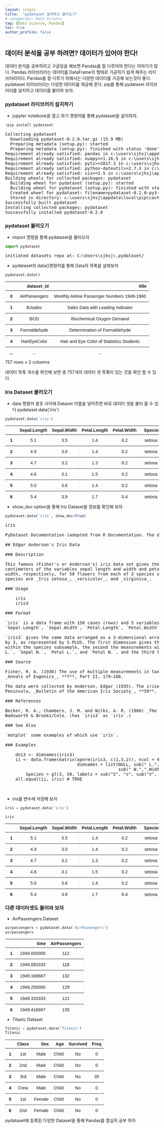 ```yaml
---
layout: single
title:  "pydataset 설치하고 불러오기"
# categories: Data Science
tag: [Data Science, Pandas]
toc: true
author_profile: false
---
```


<head>
  <style>
    table.dataframe {
      white-space: normal;
      width: 100%;
      height: 240px;
      display: block;
      overflow: auto;
      font-family: Arial, sans-serif;
      font-size: 0.9rem;
      line-height: 20px;
      text-align: center;
      border: 0px !important;
    }

    table.dataframe th {
      text-align: center;
      font-weight: bold;
      padding: 8px;
    }

    table.dataframe td {
      text-align: center;
      padding: 8px;
    }

    table.dataframe tr:hover {
      background: #b8d1f3; 
    }

    .output_prompt {
      overflow: auto;
      font-size: 0.9rem;
      line-height: 1.45;
      border-radius: 0.3rem;
      -webkit-overflow-scrolling: touch;
      padding: 0.8rem;
      margin-top: 0;
      margin-bottom: 15px;
      font: 1rem Consolas, "Liberation Mono", Menlo, Courier, monospace;
      color: $code-text-color;
      border: solid 1px $border-color;
      border-radius: 0.3rem;
      word-break: normal;
      white-space: pre;
    }

  .dataframe tbody tr th:only-of-type {
      vertical-align: middle;
  }

  .dataframe tbody tr th {
      vertical-align: top;
  }

  .dataframe thead th {
      text-align: center !important;
      padding: 8px;
  }

  .page__content p {
      margin: 0 0 0px !important;
  }

  .page__content p > strong {
    font-size: 0.8rem !important;
  }

  </style>
</head>


## 데이터 분석을 공부 하려면? 데이터가 있어야 한다!


 데이터 분석을 공부하려고 구글링을 해보면 Pandas를 잘 다루어야 한다는 이야기가 많다. Pandas 라이브러리는 데이터를 DataFrame의 형태로 가공하기 쉽게 해주는 라이브러리이다. Pandas를 잘 다루기 위해서는 다양한 데이터를 가공해 보는것이 좋다. pydataset 라이브러리는 다양한 데이터를 제공해 준다. pip를 통해 pydataset 라이브러리를 설치하고 데이터를 불러와 보자.


### pydataset 라이브러리 설치하기


- jupyter notebook을 열고 하기 명령어를 통해 pydataset을 설치하자.



```python
!pip install pydataset
```

<pre>
Collecting pydataset
  Downloading pydataset-0.2.0.tar.gz (15.9 MB)
  Preparing metadata (setup.py): started
  Preparing metadata (setup.py): finished with status 'done'
Requirement already satisfied: pandas in c:\users\sjhsj\appdata\local\programs\python\python38\lib\site-packages (from pydataset) (1.2.1)
Requirement already satisfied: numpy>=1.16.5 in c:\users\sjhsj\appdata\local\programs\python\python38\lib\site-packages (from pandas->pydataset) (1.19.5)
Requirement already satisfied: pytz>=2017.3 in c:\users\sjhsj\appdata\local\programs\python\python38\lib\site-packages (from pandas->pydataset) (2020.5)
Requirement already satisfied: python-dateutil>=2.7.3 in c:\users\sjhsj\appdata\local\programs\python\python38\lib\site-packages (from pandas->pydataset) (2.8.1)
Requirement already satisfied: six>=1.5 in c:\users\sjhsj\appdata\roaming\python\python38\site-packages (from python-dateutil>=2.7.3->pandas->pydataset) (1.15.0)
Building wheels for collected packages: pydataset
  Building wheel for pydataset (setup.py): started
  Building wheel for pydataset (setup.py): finished with status 'done'
  Created wheel for pydataset: filename=pydataset-0.2.0-py3-none-any.whl size=15939431 sha256=4d0313a83c7772e1ae2e97cbb576bc03e137971b2a78cd873c2464504c2cb668
  Stored in directory: c:\users\sjhsj\appdata\local\pip\cache\wheels\d7\e5\36\85d319586b4a405d001029d489102f526ce5546248c295932a
Successfully built pydataset
Installing collected packages: pydataset
Successfully installed pydataset-0.2.0
</pre>
### pydataset 불러오기


- import 명령을 통해 pydataset을 불러오자



```python
import pydataset
```

<pre>
initiated datasets repo at: C:\Users\sjhsj\.pydataset/
</pre>
- pydataset의 data()명령어를 통해 Data의 목록을 살펴보자



```python
pydataset.data()
```

<div>
<style scoped>
    .dataframe tbody tr th:only-of-type {
        vertical-align: middle;
    }

    .dataframe tbody tr th {
        vertical-align: top;
    }

    .dataframe thead th {
        text-align: right;
    }
</style>
<table border="1" class="dataframe">
  <thead>
    <tr style="text-align: right;">
      <th></th>
      <th>dataset_id</th>
      <th>title</th>
    </tr>
  </thead>
  <tbody>
    <tr>
      <th>0</th>
      <td>AirPassengers</td>
      <td>Monthly Airline Passenger Numbers 1949-1960</td>
    </tr>
    <tr>
      <th>1</th>
      <td>BJsales</td>
      <td>Sales Data with Leading Indicator</td>
    </tr>
    <tr>
      <th>2</th>
      <td>BOD</td>
      <td>Biochemical Oxygen Demand</td>
    </tr>
    <tr>
      <th>3</th>
      <td>Formaldehyde</td>
      <td>Determination of Formaldehyde</td>
    </tr>
    <tr>
      <th>4</th>
      <td>HairEyeColor</td>
      <td>Hair and Eye Color of Statistics Students</td>
    </tr>
    <tr>
      <th>...</th>
      <td>...</td>
      <td>...</td>
    </tr>
    <tr>
      <th>752</th>
      <td>VerbAgg</td>
      <td>Verbal Aggression item responses</td>
    </tr>
    <tr>
      <th>753</th>
      <td>cake</td>
      <td>Breakage Angle of Chocolate Cakes</td>
    </tr>
    <tr>
      <th>754</th>
      <td>cbpp</td>
      <td>Contagious bovine pleuropneumonia</td>
    </tr>
    <tr>
      <th>755</th>
      <td>grouseticks</td>
      <td>Data on red grouse ticks from Elston et al. 2001</td>
    </tr>
    <tr>
      <th>756</th>
      <td>sleepstudy</td>
      <td>Reaction times in a sleep deprivation study</td>
    </tr>
  </tbody>
</table>
<p>757 rows × 2 columns</p>
</div>


데이터 목록 개수를 확인해 보면 총 757개의 데이터 셋 목록이 있는 것을 확인 할 수 있다


### Iris Dataset 불러오기


- data 명령어 괄호 사이에 Dataset 이름을 넣어주면 바로 데이터 셋을 불러 올 수 있다 pydataset.data('iris')



```python
pydataset.data('iris')
```

<div>
<style scoped>
    .dataframe tbody tr th:only-of-type {
        vertical-align: middle;
    }

    .dataframe tbody tr th {
        vertical-align: top;
    }

    .dataframe thead th {
        text-align: right;
    }
</style>
<table border="1" class="dataframe">
  <thead>
    <tr style="text-align: right;">
      <th></th>
      <th>Sepal.Length</th>
      <th>Sepal.Width</th>
      <th>Petal.Length</th>
      <th>Petal.Width</th>
      <th>Species</th>
    </tr>
  </thead>
  <tbody>
    <tr>
      <th>1</th>
      <td>5.1</td>
      <td>3.5</td>
      <td>1.4</td>
      <td>0.2</td>
      <td>setosa</td>
    </tr>
    <tr>
      <th>2</th>
      <td>4.9</td>
      <td>3.0</td>
      <td>1.4</td>
      <td>0.2</td>
      <td>setosa</td>
    </tr>
    <tr>
      <th>3</th>
      <td>4.7</td>
      <td>3.2</td>
      <td>1.3</td>
      <td>0.2</td>
      <td>setosa</td>
    </tr>
    <tr>
      <th>4</th>
      <td>4.6</td>
      <td>3.1</td>
      <td>1.5</td>
      <td>0.2</td>
      <td>setosa</td>
    </tr>
    <tr>
      <th>5</th>
      <td>5.0</td>
      <td>3.6</td>
      <td>1.4</td>
      <td>0.2</td>
      <td>setosa</td>
    </tr>
    <tr>
      <th>6</th>
      <td>5.4</td>
      <td>3.9</td>
      <td>1.7</td>
      <td>0.4</td>
      <td>setosa</td>
    </tr>
    <tr>
      <th>7</th>
      <td>4.6</td>
      <td>3.4</td>
      <td>1.4</td>
      <td>0.3</td>
      <td>setosa</td>
    </tr>
    <tr>
      <th>8</th>
      <td>5.0</td>
      <td>3.4</td>
      <td>1.5</td>
      <td>0.2</td>
      <td>setosa</td>
    </tr>
    <tr>
      <th>9</th>
      <td>4.4</td>
      <td>2.9</td>
      <td>1.4</td>
      <td>0.2</td>
      <td>setosa</td>
    </tr>
    <tr>
      <th>10</th>
      <td>4.9</td>
      <td>3.1</td>
      <td>1.5</td>
      <td>0.1</td>
      <td>setosa</td>
    </tr>
    <tr>
      <th>11</th>
      <td>5.4</td>
      <td>3.7</td>
      <td>1.5</td>
      <td>0.2</td>
      <td>setosa</td>
    </tr>
    <tr>
      <th>12</th>
      <td>4.8</td>
      <td>3.4</td>
      <td>1.6</td>
      <td>0.2</td>
      <td>setosa</td>
    </tr>
    <tr>
      <th>13</th>
      <td>4.8</td>
      <td>3.0</td>
      <td>1.4</td>
      <td>0.1</td>
      <td>setosa</td>
    </tr>
    <tr>
      <th>14</th>
      <td>4.3</td>
      <td>3.0</td>
      <td>1.1</td>
      <td>0.1</td>
      <td>setosa</td>
    </tr>
    <tr>
      <th>15</th>
      <td>5.8</td>
      <td>4.0</td>
      <td>1.2</td>
      <td>0.2</td>
      <td>setosa</td>
    </tr>
    <tr>
      <th>16</th>
      <td>5.7</td>
      <td>4.4</td>
      <td>1.5</td>
      <td>0.4</td>
      <td>setosa</td>
    </tr>
    <tr>
      <th>17</th>
      <td>5.4</td>
      <td>3.9</td>
      <td>1.3</td>
      <td>0.4</td>
      <td>setosa</td>
    </tr>
    <tr>
      <th>18</th>
      <td>5.1</td>
      <td>3.5</td>
      <td>1.4</td>
      <td>0.3</td>
      <td>setosa</td>
    </tr>
    <tr>
      <th>19</th>
      <td>5.7</td>
      <td>3.8</td>
      <td>1.7</td>
      <td>0.3</td>
      <td>setosa</td>
    </tr>
    <tr>
      <th>20</th>
      <td>5.1</td>
      <td>3.8</td>
      <td>1.5</td>
      <td>0.3</td>
      <td>setosa</td>
    </tr>
    <tr>
      <th>21</th>
      <td>5.4</td>
      <td>3.4</td>
      <td>1.7</td>
      <td>0.2</td>
      <td>setosa</td>
    </tr>
    <tr>
      <th>22</th>
      <td>5.1</td>
      <td>3.7</td>
      <td>1.5</td>
      <td>0.4</td>
      <td>setosa</td>
    </tr>
    <tr>
      <th>23</th>
      <td>4.6</td>
      <td>3.6</td>
      <td>1.0</td>
      <td>0.2</td>
      <td>setosa</td>
    </tr>
    <tr>
      <th>24</th>
      <td>5.1</td>
      <td>3.3</td>
      <td>1.7</td>
      <td>0.5</td>
      <td>setosa</td>
    </tr>
    <tr>
      <th>25</th>
      <td>4.8</td>
      <td>3.4</td>
      <td>1.9</td>
      <td>0.2</td>
      <td>setosa</td>
    </tr>
    <tr>
      <th>26</th>
      <td>5.0</td>
      <td>3.0</td>
      <td>1.6</td>
      <td>0.2</td>
      <td>setosa</td>
    </tr>
    <tr>
      <th>27</th>
      <td>5.0</td>
      <td>3.4</td>
      <td>1.6</td>
      <td>0.4</td>
      <td>setosa</td>
    </tr>
    <tr>
      <th>28</th>
      <td>5.2</td>
      <td>3.5</td>
      <td>1.5</td>
      <td>0.2</td>
      <td>setosa</td>
    </tr>
    <tr>
      <th>29</th>
      <td>5.2</td>
      <td>3.4</td>
      <td>1.4</td>
      <td>0.2</td>
      <td>setosa</td>
    </tr>
    <tr>
      <th>30</th>
      <td>4.7</td>
      <td>3.2</td>
      <td>1.6</td>
      <td>0.2</td>
      <td>setosa</td>
    </tr>
    <tr>
      <th>31</th>
      <td>4.8</td>
      <td>3.1</td>
      <td>1.6</td>
      <td>0.2</td>
      <td>setosa</td>
    </tr>
    <tr>
      <th>32</th>
      <td>5.4</td>
      <td>3.4</td>
      <td>1.5</td>
      <td>0.4</td>
      <td>setosa</td>
    </tr>
    <tr>
      <th>33</th>
      <td>5.2</td>
      <td>4.1</td>
      <td>1.5</td>
      <td>0.1</td>
      <td>setosa</td>
    </tr>
    <tr>
      <th>34</th>
      <td>5.5</td>
      <td>4.2</td>
      <td>1.4</td>
      <td>0.2</td>
      <td>setosa</td>
    </tr>
    <tr>
      <th>35</th>
      <td>4.9</td>
      <td>3.1</td>
      <td>1.5</td>
      <td>0.2</td>
      <td>setosa</td>
    </tr>
    <tr>
      <th>36</th>
      <td>5.0</td>
      <td>3.2</td>
      <td>1.2</td>
      <td>0.2</td>
      <td>setosa</td>
    </tr>
    <tr>
      <th>37</th>
      <td>5.5</td>
      <td>3.5</td>
      <td>1.3</td>
      <td>0.2</td>
      <td>setosa</td>
    </tr>
    <tr>
      <th>38</th>
      <td>4.9</td>
      <td>3.6</td>
      <td>1.4</td>
      <td>0.1</td>
      <td>setosa</td>
    </tr>
    <tr>
      <th>39</th>
      <td>4.4</td>
      <td>3.0</td>
      <td>1.3</td>
      <td>0.2</td>
      <td>setosa</td>
    </tr>
    <tr>
      <th>40</th>
      <td>5.1</td>
      <td>3.4</td>
      <td>1.5</td>
      <td>0.2</td>
      <td>setosa</td>
    </tr>
    <tr>
      <th>41</th>
      <td>5.0</td>
      <td>3.5</td>
      <td>1.3</td>
      <td>0.3</td>
      <td>setosa</td>
    </tr>
    <tr>
      <th>42</th>
      <td>4.5</td>
      <td>2.3</td>
      <td>1.3</td>
      <td>0.3</td>
      <td>setosa</td>
    </tr>
    <tr>
      <th>43</th>
      <td>4.4</td>
      <td>3.2</td>
      <td>1.3</td>
      <td>0.2</td>
      <td>setosa</td>
    </tr>
    <tr>
      <th>44</th>
      <td>5.0</td>
      <td>3.5</td>
      <td>1.6</td>
      <td>0.6</td>
      <td>setosa</td>
    </tr>
    <tr>
      <th>45</th>
      <td>5.1</td>
      <td>3.8</td>
      <td>1.9</td>
      <td>0.4</td>
      <td>setosa</td>
    </tr>
    <tr>
      <th>46</th>
      <td>4.8</td>
      <td>3.0</td>
      <td>1.4</td>
      <td>0.3</td>
      <td>setosa</td>
    </tr>
    <tr>
      <th>47</th>
      <td>5.1</td>
      <td>3.8</td>
      <td>1.6</td>
      <td>0.2</td>
      <td>setosa</td>
    </tr>
    <tr>
      <th>48</th>
      <td>4.6</td>
      <td>3.2</td>
      <td>1.4</td>
      <td>0.2</td>
      <td>setosa</td>
    </tr>
    <tr>
      <th>49</th>
      <td>5.3</td>
      <td>3.7</td>
      <td>1.5</td>
      <td>0.2</td>
      <td>setosa</td>
    </tr>
    <tr>
      <th>50</th>
      <td>5.0</td>
      <td>3.3</td>
      <td>1.4</td>
      <td>0.2</td>
      <td>setosa</td>
    </tr>
    <tr>
      <th>51</th>
      <td>7.0</td>
      <td>3.2</td>
      <td>4.7</td>
      <td>1.4</td>
      <td>versicolor</td>
    </tr>
    <tr>
      <th>52</th>
      <td>6.4</td>
      <td>3.2</td>
      <td>4.5</td>
      <td>1.5</td>
      <td>versicolor</td>
    </tr>
    <tr>
      <th>53</th>
      <td>6.9</td>
      <td>3.1</td>
      <td>4.9</td>
      <td>1.5</td>
      <td>versicolor</td>
    </tr>
    <tr>
      <th>54</th>
      <td>5.5</td>
      <td>2.3</td>
      <td>4.0</td>
      <td>1.3</td>
      <td>versicolor</td>
    </tr>
    <tr>
      <th>55</th>
      <td>6.5</td>
      <td>2.8</td>
      <td>4.6</td>
      <td>1.5</td>
      <td>versicolor</td>
    </tr>
    <tr>
      <th>56</th>
      <td>5.7</td>
      <td>2.8</td>
      <td>4.5</td>
      <td>1.3</td>
      <td>versicolor</td>
    </tr>
    <tr>
      <th>57</th>
      <td>6.3</td>
      <td>3.3</td>
      <td>4.7</td>
      <td>1.6</td>
      <td>versicolor</td>
    </tr>
    <tr>
      <th>58</th>
      <td>4.9</td>
      <td>2.4</td>
      <td>3.3</td>
      <td>1.0</td>
      <td>versicolor</td>
    </tr>
    <tr>
      <th>59</th>
      <td>6.6</td>
      <td>2.9</td>
      <td>4.6</td>
      <td>1.3</td>
      <td>versicolor</td>
    </tr>
    <tr>
      <th>60</th>
      <td>5.2</td>
      <td>2.7</td>
      <td>3.9</td>
      <td>1.4</td>
      <td>versicolor</td>
    </tr>
    <tr>
      <th>61</th>
      <td>5.0</td>
      <td>2.0</td>
      <td>3.5</td>
      <td>1.0</td>
      <td>versicolor</td>
    </tr>
    <tr>
      <th>62</th>
      <td>5.9</td>
      <td>3.0</td>
      <td>4.2</td>
      <td>1.5</td>
      <td>versicolor</td>
    </tr>
    <tr>
      <th>63</th>
      <td>6.0</td>
      <td>2.2</td>
      <td>4.0</td>
      <td>1.0</td>
      <td>versicolor</td>
    </tr>
    <tr>
      <th>64</th>
      <td>6.1</td>
      <td>2.9</td>
      <td>4.7</td>
      <td>1.4</td>
      <td>versicolor</td>
    </tr>
    <tr>
      <th>65</th>
      <td>5.6</td>
      <td>2.9</td>
      <td>3.6</td>
      <td>1.3</td>
      <td>versicolor</td>
    </tr>
    <tr>
      <th>66</th>
      <td>6.7</td>
      <td>3.1</td>
      <td>4.4</td>
      <td>1.4</td>
      <td>versicolor</td>
    </tr>
    <tr>
      <th>67</th>
      <td>5.6</td>
      <td>3.0</td>
      <td>4.5</td>
      <td>1.5</td>
      <td>versicolor</td>
    </tr>
    <tr>
      <th>68</th>
      <td>5.8</td>
      <td>2.7</td>
      <td>4.1</td>
      <td>1.0</td>
      <td>versicolor</td>
    </tr>
    <tr>
      <th>69</th>
      <td>6.2</td>
      <td>2.2</td>
      <td>4.5</td>
      <td>1.5</td>
      <td>versicolor</td>
    </tr>
    <tr>
      <th>70</th>
      <td>5.6</td>
      <td>2.5</td>
      <td>3.9</td>
      <td>1.1</td>
      <td>versicolor</td>
    </tr>
    <tr>
      <th>71</th>
      <td>5.9</td>
      <td>3.2</td>
      <td>4.8</td>
      <td>1.8</td>
      <td>versicolor</td>
    </tr>
    <tr>
      <th>72</th>
      <td>6.1</td>
      <td>2.8</td>
      <td>4.0</td>
      <td>1.3</td>
      <td>versicolor</td>
    </tr>
    <tr>
      <th>73</th>
      <td>6.3</td>
      <td>2.5</td>
      <td>4.9</td>
      <td>1.5</td>
      <td>versicolor</td>
    </tr>
    <tr>
      <th>74</th>
      <td>6.1</td>
      <td>2.8</td>
      <td>4.7</td>
      <td>1.2</td>
      <td>versicolor</td>
    </tr>
    <tr>
      <th>75</th>
      <td>6.4</td>
      <td>2.9</td>
      <td>4.3</td>
      <td>1.3</td>
      <td>versicolor</td>
    </tr>
    <tr>
      <th>76</th>
      <td>6.6</td>
      <td>3.0</td>
      <td>4.4</td>
      <td>1.4</td>
      <td>versicolor</td>
    </tr>
    <tr>
      <th>77</th>
      <td>6.8</td>
      <td>2.8</td>
      <td>4.8</td>
      <td>1.4</td>
      <td>versicolor</td>
    </tr>
    <tr>
      <th>78</th>
      <td>6.7</td>
      <td>3.0</td>
      <td>5.0</td>
      <td>1.7</td>
      <td>versicolor</td>
    </tr>
    <tr>
      <th>79</th>
      <td>6.0</td>
      <td>2.9</td>
      <td>4.5</td>
      <td>1.5</td>
      <td>versicolor</td>
    </tr>
    <tr>
      <th>80</th>
      <td>5.7</td>
      <td>2.6</td>
      <td>3.5</td>
      <td>1.0</td>
      <td>versicolor</td>
    </tr>
    <tr>
      <th>81</th>
      <td>5.5</td>
      <td>2.4</td>
      <td>3.8</td>
      <td>1.1</td>
      <td>versicolor</td>
    </tr>
    <tr>
      <th>82</th>
      <td>5.5</td>
      <td>2.4</td>
      <td>3.7</td>
      <td>1.0</td>
      <td>versicolor</td>
    </tr>
    <tr>
      <th>83</th>
      <td>5.8</td>
      <td>2.7</td>
      <td>3.9</td>
      <td>1.2</td>
      <td>versicolor</td>
    </tr>
    <tr>
      <th>84</th>
      <td>6.0</td>
      <td>2.7</td>
      <td>5.1</td>
      <td>1.6</td>
      <td>versicolor</td>
    </tr>
    <tr>
      <th>85</th>
      <td>5.4</td>
      <td>3.0</td>
      <td>4.5</td>
      <td>1.5</td>
      <td>versicolor</td>
    </tr>
    <tr>
      <th>86</th>
      <td>6.0</td>
      <td>3.4</td>
      <td>4.5</td>
      <td>1.6</td>
      <td>versicolor</td>
    </tr>
    <tr>
      <th>87</th>
      <td>6.7</td>
      <td>3.1</td>
      <td>4.7</td>
      <td>1.5</td>
      <td>versicolor</td>
    </tr>
    <tr>
      <th>88</th>
      <td>6.3</td>
      <td>2.3</td>
      <td>4.4</td>
      <td>1.3</td>
      <td>versicolor</td>
    </tr>
    <tr>
      <th>89</th>
      <td>5.6</td>
      <td>3.0</td>
      <td>4.1</td>
      <td>1.3</td>
      <td>versicolor</td>
    </tr>
    <tr>
      <th>90</th>
      <td>5.5</td>
      <td>2.5</td>
      <td>4.0</td>
      <td>1.3</td>
      <td>versicolor</td>
    </tr>
    <tr>
      <th>91</th>
      <td>5.5</td>
      <td>2.6</td>
      <td>4.4</td>
      <td>1.2</td>
      <td>versicolor</td>
    </tr>
    <tr>
      <th>92</th>
      <td>6.1</td>
      <td>3.0</td>
      <td>4.6</td>
      <td>1.4</td>
      <td>versicolor</td>
    </tr>
    <tr>
      <th>93</th>
      <td>5.8</td>
      <td>2.6</td>
      <td>4.0</td>
      <td>1.2</td>
      <td>versicolor</td>
    </tr>
    <tr>
      <th>94</th>
      <td>5.0</td>
      <td>2.3</td>
      <td>3.3</td>
      <td>1.0</td>
      <td>versicolor</td>
    </tr>
    <tr>
      <th>95</th>
      <td>5.6</td>
      <td>2.7</td>
      <td>4.2</td>
      <td>1.3</td>
      <td>versicolor</td>
    </tr>
    <tr>
      <th>96</th>
      <td>5.7</td>
      <td>3.0</td>
      <td>4.2</td>
      <td>1.2</td>
      <td>versicolor</td>
    </tr>
    <tr>
      <th>97</th>
      <td>5.7</td>
      <td>2.9</td>
      <td>4.2</td>
      <td>1.3</td>
      <td>versicolor</td>
    </tr>
    <tr>
      <th>98</th>
      <td>6.2</td>
      <td>2.9</td>
      <td>4.3</td>
      <td>1.3</td>
      <td>versicolor</td>
    </tr>
    <tr>
      <th>99</th>
      <td>5.1</td>
      <td>2.5</td>
      <td>3.0</td>
      <td>1.1</td>
      <td>versicolor</td>
    </tr>
    <tr>
      <th>100</th>
      <td>5.7</td>
      <td>2.8</td>
      <td>4.1</td>
      <td>1.3</td>
      <td>versicolor</td>
    </tr>
    <tr>
      <th>101</th>
      <td>6.3</td>
      <td>3.3</td>
      <td>6.0</td>
      <td>2.5</td>
      <td>virginica</td>
    </tr>
    <tr>
      <th>102</th>
      <td>5.8</td>
      <td>2.7</td>
      <td>5.1</td>
      <td>1.9</td>
      <td>virginica</td>
    </tr>
    <tr>
      <th>103</th>
      <td>7.1</td>
      <td>3.0</td>
      <td>5.9</td>
      <td>2.1</td>
      <td>virginica</td>
    </tr>
    <tr>
      <th>104</th>
      <td>6.3</td>
      <td>2.9</td>
      <td>5.6</td>
      <td>1.8</td>
      <td>virginica</td>
    </tr>
    <tr>
      <th>105</th>
      <td>6.5</td>
      <td>3.0</td>
      <td>5.8</td>
      <td>2.2</td>
      <td>virginica</td>
    </tr>
    <tr>
      <th>106</th>
      <td>7.6</td>
      <td>3.0</td>
      <td>6.6</td>
      <td>2.1</td>
      <td>virginica</td>
    </tr>
    <tr>
      <th>107</th>
      <td>4.9</td>
      <td>2.5</td>
      <td>4.5</td>
      <td>1.7</td>
      <td>virginica</td>
    </tr>
    <tr>
      <th>108</th>
      <td>7.3</td>
      <td>2.9</td>
      <td>6.3</td>
      <td>1.8</td>
      <td>virginica</td>
    </tr>
    <tr>
      <th>109</th>
      <td>6.7</td>
      <td>2.5</td>
      <td>5.8</td>
      <td>1.8</td>
      <td>virginica</td>
    </tr>
    <tr>
      <th>110</th>
      <td>7.2</td>
      <td>3.6</td>
      <td>6.1</td>
      <td>2.5</td>
      <td>virginica</td>
    </tr>
    <tr>
      <th>111</th>
      <td>6.5</td>
      <td>3.2</td>
      <td>5.1</td>
      <td>2.0</td>
      <td>virginica</td>
    </tr>
    <tr>
      <th>112</th>
      <td>6.4</td>
      <td>2.7</td>
      <td>5.3</td>
      <td>1.9</td>
      <td>virginica</td>
    </tr>
    <tr>
      <th>113</th>
      <td>6.8</td>
      <td>3.0</td>
      <td>5.5</td>
      <td>2.1</td>
      <td>virginica</td>
    </tr>
    <tr>
      <th>114</th>
      <td>5.7</td>
      <td>2.5</td>
      <td>5.0</td>
      <td>2.0</td>
      <td>virginica</td>
    </tr>
    <tr>
      <th>115</th>
      <td>5.8</td>
      <td>2.8</td>
      <td>5.1</td>
      <td>2.4</td>
      <td>virginica</td>
    </tr>
    <tr>
      <th>116</th>
      <td>6.4</td>
      <td>3.2</td>
      <td>5.3</td>
      <td>2.3</td>
      <td>virginica</td>
    </tr>
    <tr>
      <th>117</th>
      <td>6.5</td>
      <td>3.0</td>
      <td>5.5</td>
      <td>1.8</td>
      <td>virginica</td>
    </tr>
    <tr>
      <th>118</th>
      <td>7.7</td>
      <td>3.8</td>
      <td>6.7</td>
      <td>2.2</td>
      <td>virginica</td>
    </tr>
    <tr>
      <th>119</th>
      <td>7.7</td>
      <td>2.6</td>
      <td>6.9</td>
      <td>2.3</td>
      <td>virginica</td>
    </tr>
    <tr>
      <th>120</th>
      <td>6.0</td>
      <td>2.2</td>
      <td>5.0</td>
      <td>1.5</td>
      <td>virginica</td>
    </tr>
    <tr>
      <th>121</th>
      <td>6.9</td>
      <td>3.2</td>
      <td>5.7</td>
      <td>2.3</td>
      <td>virginica</td>
    </tr>
    <tr>
      <th>122</th>
      <td>5.6</td>
      <td>2.8</td>
      <td>4.9</td>
      <td>2.0</td>
      <td>virginica</td>
    </tr>
    <tr>
      <th>123</th>
      <td>7.7</td>
      <td>2.8</td>
      <td>6.7</td>
      <td>2.0</td>
      <td>virginica</td>
    </tr>
    <tr>
      <th>124</th>
      <td>6.3</td>
      <td>2.7</td>
      <td>4.9</td>
      <td>1.8</td>
      <td>virginica</td>
    </tr>
    <tr>
      <th>125</th>
      <td>6.7</td>
      <td>3.3</td>
      <td>5.7</td>
      <td>2.1</td>
      <td>virginica</td>
    </tr>
    <tr>
      <th>126</th>
      <td>7.2</td>
      <td>3.2</td>
      <td>6.0</td>
      <td>1.8</td>
      <td>virginica</td>
    </tr>
    <tr>
      <th>127</th>
      <td>6.2</td>
      <td>2.8</td>
      <td>4.8</td>
      <td>1.8</td>
      <td>virginica</td>
    </tr>
    <tr>
      <th>128</th>
      <td>6.1</td>
      <td>3.0</td>
      <td>4.9</td>
      <td>1.8</td>
      <td>virginica</td>
    </tr>
    <tr>
      <th>129</th>
      <td>6.4</td>
      <td>2.8</td>
      <td>5.6</td>
      <td>2.1</td>
      <td>virginica</td>
    </tr>
    <tr>
      <th>130</th>
      <td>7.2</td>
      <td>3.0</td>
      <td>5.8</td>
      <td>1.6</td>
      <td>virginica</td>
    </tr>
    <tr>
      <th>131</th>
      <td>7.4</td>
      <td>2.8</td>
      <td>6.1</td>
      <td>1.9</td>
      <td>virginica</td>
    </tr>
    <tr>
      <th>132</th>
      <td>7.9</td>
      <td>3.8</td>
      <td>6.4</td>
      <td>2.0</td>
      <td>virginica</td>
    </tr>
    <tr>
      <th>133</th>
      <td>6.4</td>
      <td>2.8</td>
      <td>5.6</td>
      <td>2.2</td>
      <td>virginica</td>
    </tr>
    <tr>
      <th>134</th>
      <td>6.3</td>
      <td>2.8</td>
      <td>5.1</td>
      <td>1.5</td>
      <td>virginica</td>
    </tr>
    <tr>
      <th>135</th>
      <td>6.1</td>
      <td>2.6</td>
      <td>5.6</td>
      <td>1.4</td>
      <td>virginica</td>
    </tr>
    <tr>
      <th>136</th>
      <td>7.7</td>
      <td>3.0</td>
      <td>6.1</td>
      <td>2.3</td>
      <td>virginica</td>
    </tr>
    <tr>
      <th>137</th>
      <td>6.3</td>
      <td>3.4</td>
      <td>5.6</td>
      <td>2.4</td>
      <td>virginica</td>
    </tr>
    <tr>
      <th>138</th>
      <td>6.4</td>
      <td>3.1</td>
      <td>5.5</td>
      <td>1.8</td>
      <td>virginica</td>
    </tr>
    <tr>
      <th>139</th>
      <td>6.0</td>
      <td>3.0</td>
      <td>4.8</td>
      <td>1.8</td>
      <td>virginica</td>
    </tr>
    <tr>
      <th>140</th>
      <td>6.9</td>
      <td>3.1</td>
      <td>5.4</td>
      <td>2.1</td>
      <td>virginica</td>
    </tr>
    <tr>
      <th>141</th>
      <td>6.7</td>
      <td>3.1</td>
      <td>5.6</td>
      <td>2.4</td>
      <td>virginica</td>
    </tr>
    <tr>
      <th>142</th>
      <td>6.9</td>
      <td>3.1</td>
      <td>5.1</td>
      <td>2.3</td>
      <td>virginica</td>
    </tr>
    <tr>
      <th>143</th>
      <td>5.8</td>
      <td>2.7</td>
      <td>5.1</td>
      <td>1.9</td>
      <td>virginica</td>
    </tr>
    <tr>
      <th>144</th>
      <td>6.8</td>
      <td>3.2</td>
      <td>5.9</td>
      <td>2.3</td>
      <td>virginica</td>
    </tr>
    <tr>
      <th>145</th>
      <td>6.7</td>
      <td>3.3</td>
      <td>5.7</td>
      <td>2.5</td>
      <td>virginica</td>
    </tr>
    <tr>
      <th>146</th>
      <td>6.7</td>
      <td>3.0</td>
      <td>5.2</td>
      <td>2.3</td>
      <td>virginica</td>
    </tr>
    <tr>
      <th>147</th>
      <td>6.3</td>
      <td>2.5</td>
      <td>5.0</td>
      <td>1.9</td>
      <td>virginica</td>
    </tr>
    <tr>
      <th>148</th>
      <td>6.5</td>
      <td>3.0</td>
      <td>5.2</td>
      <td>2.0</td>
      <td>virginica</td>
    </tr>
    <tr>
      <th>149</th>
      <td>6.2</td>
      <td>3.4</td>
      <td>5.4</td>
      <td>2.3</td>
      <td>virginica</td>
    </tr>
    <tr>
      <th>150</th>
      <td>5.9</td>
      <td>3.0</td>
      <td>5.1</td>
      <td>1.8</td>
      <td>virginica</td>
    </tr>
  </tbody>
</table>
</div>


- show_doc option을 통해 Iris Dataset을 정보를 확인해 보자



```python
pydataset.data('iris', show_doc=True)
```

<pre>
iris

PyDataset Documentation (adopted from R Documentation. The displayed examples are in R)

## Edgar Anderson's Iris Data

### Description

This famous (Fisher's or Anderson's) iris data set gives the measurements in
centimeters of the variables sepal length and width and petal length and
width, respectively, for 50 flowers from each of 3 species of iris. The
species are _Iris setosa_, _versicolor_, and _virginica_.

### Usage

    iris
    iris3

### Format

`iris` is a data frame with 150 cases (rows) and 5 variables (columns) named
`Sepal.Length`, `Sepal.Width`, `Petal.Length`, `Petal.Width`, and `Species`.

`iris3` gives the same data arranged as a 3-dimensional array of size 50 by 4
by 3, as represented by S-PLUS. The first dimension gives the case number
within the species subsample, the second the measurements with names `Sepal
L.`, `Sepal W.`, `Petal L.`, and `Petal W.`, and the third the species.

### Source

Fisher, R. A. (1936) The use of multiple measurements in taxonomic problems.
_Annals of Eugenics_, **7**, Part II, 179–188.

The data were collected by Anderson, Edgar (1935). The irises of the Gaspe
Peninsula, _Bulletin of the American Iris Society_, **59**, 2–5.

### References

Becker, R. A., Chambers, J. M. and Wilks, A. R. (1988) _The New S Language_.
Wadsworth & Brooks/Cole. (has `iris3` as `iris`.)

### See Also

`matplot` some examples of which use `iris`.

### Examples

    dni3 <- dimnames(iris3)
    ii <- data.frame(matrix(aperm(iris3, c(1,3,2)), ncol = 4,
                            dimnames = list(NULL, sub(" L.",".Length",
                                            sub(" W.",".Width", dni3[[2]])))),
        Species = gl(3, 50, labels = sub("S", "s", sub("V", "v", dni3[[3]]))))
    all.equal(ii, iris) # TRUE


</pre>
- iris를 변수에 저장해 보자



```python
iris = pydataset.data('iris')
```


```python
iris
```

<div>
<style scoped>
    .dataframe tbody tr th:only-of-type {
        vertical-align: middle;
    }

    .dataframe tbody tr th {
        vertical-align: top;
    }

    .dataframe thead th {
        text-align: right;
    }
</style>
<table border="1" class="dataframe">
  <thead>
    <tr style="text-align: right;">
      <th></th>
      <th>Sepal.Length</th>
      <th>Sepal.Width</th>
      <th>Petal.Length</th>
      <th>Petal.Width</th>
      <th>Species</th>
    </tr>
  </thead>
  <tbody>
    <tr>
      <th>1</th>
      <td>5.1</td>
      <td>3.5</td>
      <td>1.4</td>
      <td>0.2</td>
      <td>setosa</td>
    </tr>
    <tr>
      <th>2</th>
      <td>4.9</td>
      <td>3.0</td>
      <td>1.4</td>
      <td>0.2</td>
      <td>setosa</td>
    </tr>
    <tr>
      <th>3</th>
      <td>4.7</td>
      <td>3.2</td>
      <td>1.3</td>
      <td>0.2</td>
      <td>setosa</td>
    </tr>
    <tr>
      <th>4</th>
      <td>4.6</td>
      <td>3.1</td>
      <td>1.5</td>
      <td>0.2</td>
      <td>setosa</td>
    </tr>
    <tr>
      <th>5</th>
      <td>5.0</td>
      <td>3.6</td>
      <td>1.4</td>
      <td>0.2</td>
      <td>setosa</td>
    </tr>
    <tr>
      <th>6</th>
      <td>5.4</td>
      <td>3.9</td>
      <td>1.7</td>
      <td>0.4</td>
      <td>setosa</td>
    </tr>
    <tr>
      <th>7</th>
      <td>4.6</td>
      <td>3.4</td>
      <td>1.4</td>
      <td>0.3</td>
      <td>setosa</td>
    </tr>
    <tr>
      <th>8</th>
      <td>5.0</td>
      <td>3.4</td>
      <td>1.5</td>
      <td>0.2</td>
      <td>setosa</td>
    </tr>
    <tr>
      <th>9</th>
      <td>4.4</td>
      <td>2.9</td>
      <td>1.4</td>
      <td>0.2</td>
      <td>setosa</td>
    </tr>
    <tr>
      <th>10</th>
      <td>4.9</td>
      <td>3.1</td>
      <td>1.5</td>
      <td>0.1</td>
      <td>setosa</td>
    </tr>
    <tr>
      <th>11</th>
      <td>5.4</td>
      <td>3.7</td>
      <td>1.5</td>
      <td>0.2</td>
      <td>setosa</td>
    </tr>
    <tr>
      <th>12</th>
      <td>4.8</td>
      <td>3.4</td>
      <td>1.6</td>
      <td>0.2</td>
      <td>setosa</td>
    </tr>
    <tr>
      <th>13</th>
      <td>4.8</td>
      <td>3.0</td>
      <td>1.4</td>
      <td>0.1</td>
      <td>setosa</td>
    </tr>
    <tr>
      <th>14</th>
      <td>4.3</td>
      <td>3.0</td>
      <td>1.1</td>
      <td>0.1</td>
      <td>setosa</td>
    </tr>
    <tr>
      <th>15</th>
      <td>5.8</td>
      <td>4.0</td>
      <td>1.2</td>
      <td>0.2</td>
      <td>setosa</td>
    </tr>
    <tr>
      <th>16</th>
      <td>5.7</td>
      <td>4.4</td>
      <td>1.5</td>
      <td>0.4</td>
      <td>setosa</td>
    </tr>
    <tr>
      <th>17</th>
      <td>5.4</td>
      <td>3.9</td>
      <td>1.3</td>
      <td>0.4</td>
      <td>setosa</td>
    </tr>
    <tr>
      <th>18</th>
      <td>5.1</td>
      <td>3.5</td>
      <td>1.4</td>
      <td>0.3</td>
      <td>setosa</td>
    </tr>
    <tr>
      <th>19</th>
      <td>5.7</td>
      <td>3.8</td>
      <td>1.7</td>
      <td>0.3</td>
      <td>setosa</td>
    </tr>
    <tr>
      <th>20</th>
      <td>5.1</td>
      <td>3.8</td>
      <td>1.5</td>
      <td>0.3</td>
      <td>setosa</td>
    </tr>
    <tr>
      <th>21</th>
      <td>5.4</td>
      <td>3.4</td>
      <td>1.7</td>
      <td>0.2</td>
      <td>setosa</td>
    </tr>
    <tr>
      <th>22</th>
      <td>5.1</td>
      <td>3.7</td>
      <td>1.5</td>
      <td>0.4</td>
      <td>setosa</td>
    </tr>
    <tr>
      <th>23</th>
      <td>4.6</td>
      <td>3.6</td>
      <td>1.0</td>
      <td>0.2</td>
      <td>setosa</td>
    </tr>
    <tr>
      <th>24</th>
      <td>5.1</td>
      <td>3.3</td>
      <td>1.7</td>
      <td>0.5</td>
      <td>setosa</td>
    </tr>
    <tr>
      <th>25</th>
      <td>4.8</td>
      <td>3.4</td>
      <td>1.9</td>
      <td>0.2</td>
      <td>setosa</td>
    </tr>
    <tr>
      <th>26</th>
      <td>5.0</td>
      <td>3.0</td>
      <td>1.6</td>
      <td>0.2</td>
      <td>setosa</td>
    </tr>
    <tr>
      <th>27</th>
      <td>5.0</td>
      <td>3.4</td>
      <td>1.6</td>
      <td>0.4</td>
      <td>setosa</td>
    </tr>
    <tr>
      <th>28</th>
      <td>5.2</td>
      <td>3.5</td>
      <td>1.5</td>
      <td>0.2</td>
      <td>setosa</td>
    </tr>
    <tr>
      <th>29</th>
      <td>5.2</td>
      <td>3.4</td>
      <td>1.4</td>
      <td>0.2</td>
      <td>setosa</td>
    </tr>
    <tr>
      <th>30</th>
      <td>4.7</td>
      <td>3.2</td>
      <td>1.6</td>
      <td>0.2</td>
      <td>setosa</td>
    </tr>
    <tr>
      <th>31</th>
      <td>4.8</td>
      <td>3.1</td>
      <td>1.6</td>
      <td>0.2</td>
      <td>setosa</td>
    </tr>
    <tr>
      <th>32</th>
      <td>5.4</td>
      <td>3.4</td>
      <td>1.5</td>
      <td>0.4</td>
      <td>setosa</td>
    </tr>
    <tr>
      <th>33</th>
      <td>5.2</td>
      <td>4.1</td>
      <td>1.5</td>
      <td>0.1</td>
      <td>setosa</td>
    </tr>
    <tr>
      <th>34</th>
      <td>5.5</td>
      <td>4.2</td>
      <td>1.4</td>
      <td>0.2</td>
      <td>setosa</td>
    </tr>
    <tr>
      <th>35</th>
      <td>4.9</td>
      <td>3.1</td>
      <td>1.5</td>
      <td>0.2</td>
      <td>setosa</td>
    </tr>
    <tr>
      <th>36</th>
      <td>5.0</td>
      <td>3.2</td>
      <td>1.2</td>
      <td>0.2</td>
      <td>setosa</td>
    </tr>
    <tr>
      <th>37</th>
      <td>5.5</td>
      <td>3.5</td>
      <td>1.3</td>
      <td>0.2</td>
      <td>setosa</td>
    </tr>
    <tr>
      <th>38</th>
      <td>4.9</td>
      <td>3.6</td>
      <td>1.4</td>
      <td>0.1</td>
      <td>setosa</td>
    </tr>
    <tr>
      <th>39</th>
      <td>4.4</td>
      <td>3.0</td>
      <td>1.3</td>
      <td>0.2</td>
      <td>setosa</td>
    </tr>
    <tr>
      <th>40</th>
      <td>5.1</td>
      <td>3.4</td>
      <td>1.5</td>
      <td>0.2</td>
      <td>setosa</td>
    </tr>
    <tr>
      <th>41</th>
      <td>5.0</td>
      <td>3.5</td>
      <td>1.3</td>
      <td>0.3</td>
      <td>setosa</td>
    </tr>
    <tr>
      <th>42</th>
      <td>4.5</td>
      <td>2.3</td>
      <td>1.3</td>
      <td>0.3</td>
      <td>setosa</td>
    </tr>
    <tr>
      <th>43</th>
      <td>4.4</td>
      <td>3.2</td>
      <td>1.3</td>
      <td>0.2</td>
      <td>setosa</td>
    </tr>
    <tr>
      <th>44</th>
      <td>5.0</td>
      <td>3.5</td>
      <td>1.6</td>
      <td>0.6</td>
      <td>setosa</td>
    </tr>
    <tr>
      <th>45</th>
      <td>5.1</td>
      <td>3.8</td>
      <td>1.9</td>
      <td>0.4</td>
      <td>setosa</td>
    </tr>
    <tr>
      <th>46</th>
      <td>4.8</td>
      <td>3.0</td>
      <td>1.4</td>
      <td>0.3</td>
      <td>setosa</td>
    </tr>
    <tr>
      <th>47</th>
      <td>5.1</td>
      <td>3.8</td>
      <td>1.6</td>
      <td>0.2</td>
      <td>setosa</td>
    </tr>
    <tr>
      <th>48</th>
      <td>4.6</td>
      <td>3.2</td>
      <td>1.4</td>
      <td>0.2</td>
      <td>setosa</td>
    </tr>
    <tr>
      <th>49</th>
      <td>5.3</td>
      <td>3.7</td>
      <td>1.5</td>
      <td>0.2</td>
      <td>setosa</td>
    </tr>
    <tr>
      <th>50</th>
      <td>5.0</td>
      <td>3.3</td>
      <td>1.4</td>
      <td>0.2</td>
      <td>setosa</td>
    </tr>
    <tr>
      <th>51</th>
      <td>7.0</td>
      <td>3.2</td>
      <td>4.7</td>
      <td>1.4</td>
      <td>versicolor</td>
    </tr>
    <tr>
      <th>52</th>
      <td>6.4</td>
      <td>3.2</td>
      <td>4.5</td>
      <td>1.5</td>
      <td>versicolor</td>
    </tr>
    <tr>
      <th>53</th>
      <td>6.9</td>
      <td>3.1</td>
      <td>4.9</td>
      <td>1.5</td>
      <td>versicolor</td>
    </tr>
    <tr>
      <th>54</th>
      <td>5.5</td>
      <td>2.3</td>
      <td>4.0</td>
      <td>1.3</td>
      <td>versicolor</td>
    </tr>
    <tr>
      <th>55</th>
      <td>6.5</td>
      <td>2.8</td>
      <td>4.6</td>
      <td>1.5</td>
      <td>versicolor</td>
    </tr>
    <tr>
      <th>56</th>
      <td>5.7</td>
      <td>2.8</td>
      <td>4.5</td>
      <td>1.3</td>
      <td>versicolor</td>
    </tr>
    <tr>
      <th>57</th>
      <td>6.3</td>
      <td>3.3</td>
      <td>4.7</td>
      <td>1.6</td>
      <td>versicolor</td>
    </tr>
    <tr>
      <th>58</th>
      <td>4.9</td>
      <td>2.4</td>
      <td>3.3</td>
      <td>1.0</td>
      <td>versicolor</td>
    </tr>
    <tr>
      <th>59</th>
      <td>6.6</td>
      <td>2.9</td>
      <td>4.6</td>
      <td>1.3</td>
      <td>versicolor</td>
    </tr>
    <tr>
      <th>60</th>
      <td>5.2</td>
      <td>2.7</td>
      <td>3.9</td>
      <td>1.4</td>
      <td>versicolor</td>
    </tr>
    <tr>
      <th>61</th>
      <td>5.0</td>
      <td>2.0</td>
      <td>3.5</td>
      <td>1.0</td>
      <td>versicolor</td>
    </tr>
    <tr>
      <th>62</th>
      <td>5.9</td>
      <td>3.0</td>
      <td>4.2</td>
      <td>1.5</td>
      <td>versicolor</td>
    </tr>
    <tr>
      <th>63</th>
      <td>6.0</td>
      <td>2.2</td>
      <td>4.0</td>
      <td>1.0</td>
      <td>versicolor</td>
    </tr>
    <tr>
      <th>64</th>
      <td>6.1</td>
      <td>2.9</td>
      <td>4.7</td>
      <td>1.4</td>
      <td>versicolor</td>
    </tr>
    <tr>
      <th>65</th>
      <td>5.6</td>
      <td>2.9</td>
      <td>3.6</td>
      <td>1.3</td>
      <td>versicolor</td>
    </tr>
    <tr>
      <th>66</th>
      <td>6.7</td>
      <td>3.1</td>
      <td>4.4</td>
      <td>1.4</td>
      <td>versicolor</td>
    </tr>
    <tr>
      <th>67</th>
      <td>5.6</td>
      <td>3.0</td>
      <td>4.5</td>
      <td>1.5</td>
      <td>versicolor</td>
    </tr>
    <tr>
      <th>68</th>
      <td>5.8</td>
      <td>2.7</td>
      <td>4.1</td>
      <td>1.0</td>
      <td>versicolor</td>
    </tr>
    <tr>
      <th>69</th>
      <td>6.2</td>
      <td>2.2</td>
      <td>4.5</td>
      <td>1.5</td>
      <td>versicolor</td>
    </tr>
    <tr>
      <th>70</th>
      <td>5.6</td>
      <td>2.5</td>
      <td>3.9</td>
      <td>1.1</td>
      <td>versicolor</td>
    </tr>
    <tr>
      <th>71</th>
      <td>5.9</td>
      <td>3.2</td>
      <td>4.8</td>
      <td>1.8</td>
      <td>versicolor</td>
    </tr>
    <tr>
      <th>72</th>
      <td>6.1</td>
      <td>2.8</td>
      <td>4.0</td>
      <td>1.3</td>
      <td>versicolor</td>
    </tr>
    <tr>
      <th>73</th>
      <td>6.3</td>
      <td>2.5</td>
      <td>4.9</td>
      <td>1.5</td>
      <td>versicolor</td>
    </tr>
    <tr>
      <th>74</th>
      <td>6.1</td>
      <td>2.8</td>
      <td>4.7</td>
      <td>1.2</td>
      <td>versicolor</td>
    </tr>
    <tr>
      <th>75</th>
      <td>6.4</td>
      <td>2.9</td>
      <td>4.3</td>
      <td>1.3</td>
      <td>versicolor</td>
    </tr>
    <tr>
      <th>76</th>
      <td>6.6</td>
      <td>3.0</td>
      <td>4.4</td>
      <td>1.4</td>
      <td>versicolor</td>
    </tr>
    <tr>
      <th>77</th>
      <td>6.8</td>
      <td>2.8</td>
      <td>4.8</td>
      <td>1.4</td>
      <td>versicolor</td>
    </tr>
    <tr>
      <th>78</th>
      <td>6.7</td>
      <td>3.0</td>
      <td>5.0</td>
      <td>1.7</td>
      <td>versicolor</td>
    </tr>
    <tr>
      <th>79</th>
      <td>6.0</td>
      <td>2.9</td>
      <td>4.5</td>
      <td>1.5</td>
      <td>versicolor</td>
    </tr>
    <tr>
      <th>80</th>
      <td>5.7</td>
      <td>2.6</td>
      <td>3.5</td>
      <td>1.0</td>
      <td>versicolor</td>
    </tr>
    <tr>
      <th>81</th>
      <td>5.5</td>
      <td>2.4</td>
      <td>3.8</td>
      <td>1.1</td>
      <td>versicolor</td>
    </tr>
    <tr>
      <th>82</th>
      <td>5.5</td>
      <td>2.4</td>
      <td>3.7</td>
      <td>1.0</td>
      <td>versicolor</td>
    </tr>
    <tr>
      <th>83</th>
      <td>5.8</td>
      <td>2.7</td>
      <td>3.9</td>
      <td>1.2</td>
      <td>versicolor</td>
    </tr>
    <tr>
      <th>84</th>
      <td>6.0</td>
      <td>2.7</td>
      <td>5.1</td>
      <td>1.6</td>
      <td>versicolor</td>
    </tr>
    <tr>
      <th>85</th>
      <td>5.4</td>
      <td>3.0</td>
      <td>4.5</td>
      <td>1.5</td>
      <td>versicolor</td>
    </tr>
    <tr>
      <th>86</th>
      <td>6.0</td>
      <td>3.4</td>
      <td>4.5</td>
      <td>1.6</td>
      <td>versicolor</td>
    </tr>
    <tr>
      <th>87</th>
      <td>6.7</td>
      <td>3.1</td>
      <td>4.7</td>
      <td>1.5</td>
      <td>versicolor</td>
    </tr>
    <tr>
      <th>88</th>
      <td>6.3</td>
      <td>2.3</td>
      <td>4.4</td>
      <td>1.3</td>
      <td>versicolor</td>
    </tr>
    <tr>
      <th>89</th>
      <td>5.6</td>
      <td>3.0</td>
      <td>4.1</td>
      <td>1.3</td>
      <td>versicolor</td>
    </tr>
    <tr>
      <th>90</th>
      <td>5.5</td>
      <td>2.5</td>
      <td>4.0</td>
      <td>1.3</td>
      <td>versicolor</td>
    </tr>
    <tr>
      <th>91</th>
      <td>5.5</td>
      <td>2.6</td>
      <td>4.4</td>
      <td>1.2</td>
      <td>versicolor</td>
    </tr>
    <tr>
      <th>92</th>
      <td>6.1</td>
      <td>3.0</td>
      <td>4.6</td>
      <td>1.4</td>
      <td>versicolor</td>
    </tr>
    <tr>
      <th>93</th>
      <td>5.8</td>
      <td>2.6</td>
      <td>4.0</td>
      <td>1.2</td>
      <td>versicolor</td>
    </tr>
    <tr>
      <th>94</th>
      <td>5.0</td>
      <td>2.3</td>
      <td>3.3</td>
      <td>1.0</td>
      <td>versicolor</td>
    </tr>
    <tr>
      <th>95</th>
      <td>5.6</td>
      <td>2.7</td>
      <td>4.2</td>
      <td>1.3</td>
      <td>versicolor</td>
    </tr>
    <tr>
      <th>96</th>
      <td>5.7</td>
      <td>3.0</td>
      <td>4.2</td>
      <td>1.2</td>
      <td>versicolor</td>
    </tr>
    <tr>
      <th>97</th>
      <td>5.7</td>
      <td>2.9</td>
      <td>4.2</td>
      <td>1.3</td>
      <td>versicolor</td>
    </tr>
    <tr>
      <th>98</th>
      <td>6.2</td>
      <td>2.9</td>
      <td>4.3</td>
      <td>1.3</td>
      <td>versicolor</td>
    </tr>
    <tr>
      <th>99</th>
      <td>5.1</td>
      <td>2.5</td>
      <td>3.0</td>
      <td>1.1</td>
      <td>versicolor</td>
    </tr>
    <tr>
      <th>100</th>
      <td>5.7</td>
      <td>2.8</td>
      <td>4.1</td>
      <td>1.3</td>
      <td>versicolor</td>
    </tr>
    <tr>
      <th>101</th>
      <td>6.3</td>
      <td>3.3</td>
      <td>6.0</td>
      <td>2.5</td>
      <td>virginica</td>
    </tr>
    <tr>
      <th>102</th>
      <td>5.8</td>
      <td>2.7</td>
      <td>5.1</td>
      <td>1.9</td>
      <td>virginica</td>
    </tr>
    <tr>
      <th>103</th>
      <td>7.1</td>
      <td>3.0</td>
      <td>5.9</td>
      <td>2.1</td>
      <td>virginica</td>
    </tr>
    <tr>
      <th>104</th>
      <td>6.3</td>
      <td>2.9</td>
      <td>5.6</td>
      <td>1.8</td>
      <td>virginica</td>
    </tr>
    <tr>
      <th>105</th>
      <td>6.5</td>
      <td>3.0</td>
      <td>5.8</td>
      <td>2.2</td>
      <td>virginica</td>
    </tr>
    <tr>
      <th>106</th>
      <td>7.6</td>
      <td>3.0</td>
      <td>6.6</td>
      <td>2.1</td>
      <td>virginica</td>
    </tr>
    <tr>
      <th>107</th>
      <td>4.9</td>
      <td>2.5</td>
      <td>4.5</td>
      <td>1.7</td>
      <td>virginica</td>
    </tr>
    <tr>
      <th>108</th>
      <td>7.3</td>
      <td>2.9</td>
      <td>6.3</td>
      <td>1.8</td>
      <td>virginica</td>
    </tr>
    <tr>
      <th>109</th>
      <td>6.7</td>
      <td>2.5</td>
      <td>5.8</td>
      <td>1.8</td>
      <td>virginica</td>
    </tr>
    <tr>
      <th>110</th>
      <td>7.2</td>
      <td>3.6</td>
      <td>6.1</td>
      <td>2.5</td>
      <td>virginica</td>
    </tr>
    <tr>
      <th>111</th>
      <td>6.5</td>
      <td>3.2</td>
      <td>5.1</td>
      <td>2.0</td>
      <td>virginica</td>
    </tr>
    <tr>
      <th>112</th>
      <td>6.4</td>
      <td>2.7</td>
      <td>5.3</td>
      <td>1.9</td>
      <td>virginica</td>
    </tr>
    <tr>
      <th>113</th>
      <td>6.8</td>
      <td>3.0</td>
      <td>5.5</td>
      <td>2.1</td>
      <td>virginica</td>
    </tr>
    <tr>
      <th>114</th>
      <td>5.7</td>
      <td>2.5</td>
      <td>5.0</td>
      <td>2.0</td>
      <td>virginica</td>
    </tr>
    <tr>
      <th>115</th>
      <td>5.8</td>
      <td>2.8</td>
      <td>5.1</td>
      <td>2.4</td>
      <td>virginica</td>
    </tr>
    <tr>
      <th>116</th>
      <td>6.4</td>
      <td>3.2</td>
      <td>5.3</td>
      <td>2.3</td>
      <td>virginica</td>
    </tr>
    <tr>
      <th>117</th>
      <td>6.5</td>
      <td>3.0</td>
      <td>5.5</td>
      <td>1.8</td>
      <td>virginica</td>
    </tr>
    <tr>
      <th>118</th>
      <td>7.7</td>
      <td>3.8</td>
      <td>6.7</td>
      <td>2.2</td>
      <td>virginica</td>
    </tr>
    <tr>
      <th>119</th>
      <td>7.7</td>
      <td>2.6</td>
      <td>6.9</td>
      <td>2.3</td>
      <td>virginica</td>
    </tr>
    <tr>
      <th>120</th>
      <td>6.0</td>
      <td>2.2</td>
      <td>5.0</td>
      <td>1.5</td>
      <td>virginica</td>
    </tr>
    <tr>
      <th>121</th>
      <td>6.9</td>
      <td>3.2</td>
      <td>5.7</td>
      <td>2.3</td>
      <td>virginica</td>
    </tr>
    <tr>
      <th>122</th>
      <td>5.6</td>
      <td>2.8</td>
      <td>4.9</td>
      <td>2.0</td>
      <td>virginica</td>
    </tr>
    <tr>
      <th>123</th>
      <td>7.7</td>
      <td>2.8</td>
      <td>6.7</td>
      <td>2.0</td>
      <td>virginica</td>
    </tr>
    <tr>
      <th>124</th>
      <td>6.3</td>
      <td>2.7</td>
      <td>4.9</td>
      <td>1.8</td>
      <td>virginica</td>
    </tr>
    <tr>
      <th>125</th>
      <td>6.7</td>
      <td>3.3</td>
      <td>5.7</td>
      <td>2.1</td>
      <td>virginica</td>
    </tr>
    <tr>
      <th>126</th>
      <td>7.2</td>
      <td>3.2</td>
      <td>6.0</td>
      <td>1.8</td>
      <td>virginica</td>
    </tr>
    <tr>
      <th>127</th>
      <td>6.2</td>
      <td>2.8</td>
      <td>4.8</td>
      <td>1.8</td>
      <td>virginica</td>
    </tr>
    <tr>
      <th>128</th>
      <td>6.1</td>
      <td>3.0</td>
      <td>4.9</td>
      <td>1.8</td>
      <td>virginica</td>
    </tr>
    <tr>
      <th>129</th>
      <td>6.4</td>
      <td>2.8</td>
      <td>5.6</td>
      <td>2.1</td>
      <td>virginica</td>
    </tr>
    <tr>
      <th>130</th>
      <td>7.2</td>
      <td>3.0</td>
      <td>5.8</td>
      <td>1.6</td>
      <td>virginica</td>
    </tr>
    <tr>
      <th>131</th>
      <td>7.4</td>
      <td>2.8</td>
      <td>6.1</td>
      <td>1.9</td>
      <td>virginica</td>
    </tr>
    <tr>
      <th>132</th>
      <td>7.9</td>
      <td>3.8</td>
      <td>6.4</td>
      <td>2.0</td>
      <td>virginica</td>
    </tr>
    <tr>
      <th>133</th>
      <td>6.4</td>
      <td>2.8</td>
      <td>5.6</td>
      <td>2.2</td>
      <td>virginica</td>
    </tr>
    <tr>
      <th>134</th>
      <td>6.3</td>
      <td>2.8</td>
      <td>5.1</td>
      <td>1.5</td>
      <td>virginica</td>
    </tr>
    <tr>
      <th>135</th>
      <td>6.1</td>
      <td>2.6</td>
      <td>5.6</td>
      <td>1.4</td>
      <td>virginica</td>
    </tr>
    <tr>
      <th>136</th>
      <td>7.7</td>
      <td>3.0</td>
      <td>6.1</td>
      <td>2.3</td>
      <td>virginica</td>
    </tr>
    <tr>
      <th>137</th>
      <td>6.3</td>
      <td>3.4</td>
      <td>5.6</td>
      <td>2.4</td>
      <td>virginica</td>
    </tr>
    <tr>
      <th>138</th>
      <td>6.4</td>
      <td>3.1</td>
      <td>5.5</td>
      <td>1.8</td>
      <td>virginica</td>
    </tr>
    <tr>
      <th>139</th>
      <td>6.0</td>
      <td>3.0</td>
      <td>4.8</td>
      <td>1.8</td>
      <td>virginica</td>
    </tr>
    <tr>
      <th>140</th>
      <td>6.9</td>
      <td>3.1</td>
      <td>5.4</td>
      <td>2.1</td>
      <td>virginica</td>
    </tr>
    <tr>
      <th>141</th>
      <td>6.7</td>
      <td>3.1</td>
      <td>5.6</td>
      <td>2.4</td>
      <td>virginica</td>
    </tr>
    <tr>
      <th>142</th>
      <td>6.9</td>
      <td>3.1</td>
      <td>5.1</td>
      <td>2.3</td>
      <td>virginica</td>
    </tr>
    <tr>
      <th>143</th>
      <td>5.8</td>
      <td>2.7</td>
      <td>5.1</td>
      <td>1.9</td>
      <td>virginica</td>
    </tr>
    <tr>
      <th>144</th>
      <td>6.8</td>
      <td>3.2</td>
      <td>5.9</td>
      <td>2.3</td>
      <td>virginica</td>
    </tr>
    <tr>
      <th>145</th>
      <td>6.7</td>
      <td>3.3</td>
      <td>5.7</td>
      <td>2.5</td>
      <td>virginica</td>
    </tr>
    <tr>
      <th>146</th>
      <td>6.7</td>
      <td>3.0</td>
      <td>5.2</td>
      <td>2.3</td>
      <td>virginica</td>
    </tr>
    <tr>
      <th>147</th>
      <td>6.3</td>
      <td>2.5</td>
      <td>5.0</td>
      <td>1.9</td>
      <td>virginica</td>
    </tr>
    <tr>
      <th>148</th>
      <td>6.5</td>
      <td>3.0</td>
      <td>5.2</td>
      <td>2.0</td>
      <td>virginica</td>
    </tr>
    <tr>
      <th>149</th>
      <td>6.2</td>
      <td>3.4</td>
      <td>5.4</td>
      <td>2.3</td>
      <td>virginica</td>
    </tr>
    <tr>
      <th>150</th>
      <td>5.9</td>
      <td>3.0</td>
      <td>5.1</td>
      <td>1.8</td>
      <td>virginica</td>
    </tr>
  </tbody>
</table>
</div>


### 다른 데이터셋도 불러와 보자


- AirPassengers Dataset



```python
airpassengers = pydataset.data('AirPassengers')
airpassengers
```

<div>
<style scoped>
    .dataframe tbody tr th:only-of-type {
        vertical-align: middle;
    }

    .dataframe tbody tr th {
        vertical-align: top;
    }

    .dataframe thead th {
        text-align: right;
    }
</style>
<table border="1" class="dataframe">
  <thead>
    <tr style="text-align: right;">
      <th></th>
      <th>time</th>
      <th>AirPassengers</th>
    </tr>
  </thead>
  <tbody>
    <tr>
      <th>1</th>
      <td>1949.000000</td>
      <td>112</td>
    </tr>
    <tr>
      <th>2</th>
      <td>1949.083333</td>
      <td>118</td>
    </tr>
    <tr>
      <th>3</th>
      <td>1949.166667</td>
      <td>132</td>
    </tr>
    <tr>
      <th>4</th>
      <td>1949.250000</td>
      <td>129</td>
    </tr>
    <tr>
      <th>5</th>
      <td>1949.333333</td>
      <td>121</td>
    </tr>
    <tr>
      <th>6</th>
      <td>1949.416667</td>
      <td>135</td>
    </tr>
    <tr>
      <th>7</th>
      <td>1949.500000</td>
      <td>148</td>
    </tr>
    <tr>
      <th>8</th>
      <td>1949.583333</td>
      <td>148</td>
    </tr>
    <tr>
      <th>9</th>
      <td>1949.666667</td>
      <td>136</td>
    </tr>
    <tr>
      <th>10</th>
      <td>1949.750000</td>
      <td>119</td>
    </tr>
    <tr>
      <th>11</th>
      <td>1949.833333</td>
      <td>104</td>
    </tr>
    <tr>
      <th>12</th>
      <td>1949.916667</td>
      <td>118</td>
    </tr>
    <tr>
      <th>13</th>
      <td>1950.000000</td>
      <td>115</td>
    </tr>
    <tr>
      <th>14</th>
      <td>1950.083333</td>
      <td>126</td>
    </tr>
    <tr>
      <th>15</th>
      <td>1950.166667</td>
      <td>141</td>
    </tr>
    <tr>
      <th>16</th>
      <td>1950.250000</td>
      <td>135</td>
    </tr>
    <tr>
      <th>17</th>
      <td>1950.333333</td>
      <td>125</td>
    </tr>
    <tr>
      <th>18</th>
      <td>1950.416667</td>
      <td>149</td>
    </tr>
    <tr>
      <th>19</th>
      <td>1950.500000</td>
      <td>170</td>
    </tr>
    <tr>
      <th>20</th>
      <td>1950.583333</td>
      <td>170</td>
    </tr>
    <tr>
      <th>21</th>
      <td>1950.666667</td>
      <td>158</td>
    </tr>
    <tr>
      <th>22</th>
      <td>1950.750000</td>
      <td>133</td>
    </tr>
    <tr>
      <th>23</th>
      <td>1950.833333</td>
      <td>114</td>
    </tr>
    <tr>
      <th>24</th>
      <td>1950.916667</td>
      <td>140</td>
    </tr>
    <tr>
      <th>25</th>
      <td>1951.000000</td>
      <td>145</td>
    </tr>
    <tr>
      <th>26</th>
      <td>1951.083333</td>
      <td>150</td>
    </tr>
    <tr>
      <th>27</th>
      <td>1951.166667</td>
      <td>178</td>
    </tr>
    <tr>
      <th>28</th>
      <td>1951.250000</td>
      <td>163</td>
    </tr>
    <tr>
      <th>29</th>
      <td>1951.333333</td>
      <td>172</td>
    </tr>
    <tr>
      <th>30</th>
      <td>1951.416667</td>
      <td>178</td>
    </tr>
    <tr>
      <th>31</th>
      <td>1951.500000</td>
      <td>199</td>
    </tr>
    <tr>
      <th>32</th>
      <td>1951.583333</td>
      <td>199</td>
    </tr>
    <tr>
      <th>33</th>
      <td>1951.666667</td>
      <td>184</td>
    </tr>
    <tr>
      <th>34</th>
      <td>1951.750000</td>
      <td>162</td>
    </tr>
    <tr>
      <th>35</th>
      <td>1951.833333</td>
      <td>146</td>
    </tr>
    <tr>
      <th>36</th>
      <td>1951.916667</td>
      <td>166</td>
    </tr>
    <tr>
      <th>37</th>
      <td>1952.000000</td>
      <td>171</td>
    </tr>
    <tr>
      <th>38</th>
      <td>1952.083333</td>
      <td>180</td>
    </tr>
    <tr>
      <th>39</th>
      <td>1952.166667</td>
      <td>193</td>
    </tr>
    <tr>
      <th>40</th>
      <td>1952.250000</td>
      <td>181</td>
    </tr>
    <tr>
      <th>41</th>
      <td>1952.333333</td>
      <td>183</td>
    </tr>
    <tr>
      <th>42</th>
      <td>1952.416667</td>
      <td>218</td>
    </tr>
    <tr>
      <th>43</th>
      <td>1952.500000</td>
      <td>230</td>
    </tr>
    <tr>
      <th>44</th>
      <td>1952.583333</td>
      <td>242</td>
    </tr>
    <tr>
      <th>45</th>
      <td>1952.666667</td>
      <td>209</td>
    </tr>
    <tr>
      <th>46</th>
      <td>1952.750000</td>
      <td>191</td>
    </tr>
    <tr>
      <th>47</th>
      <td>1952.833333</td>
      <td>172</td>
    </tr>
    <tr>
      <th>48</th>
      <td>1952.916667</td>
      <td>194</td>
    </tr>
    <tr>
      <th>49</th>
      <td>1953.000000</td>
      <td>196</td>
    </tr>
    <tr>
      <th>50</th>
      <td>1953.083333</td>
      <td>196</td>
    </tr>
    <tr>
      <th>51</th>
      <td>1953.166667</td>
      <td>236</td>
    </tr>
    <tr>
      <th>52</th>
      <td>1953.250000</td>
      <td>235</td>
    </tr>
    <tr>
      <th>53</th>
      <td>1953.333333</td>
      <td>229</td>
    </tr>
    <tr>
      <th>54</th>
      <td>1953.416667</td>
      <td>243</td>
    </tr>
    <tr>
      <th>55</th>
      <td>1953.500000</td>
      <td>264</td>
    </tr>
    <tr>
      <th>56</th>
      <td>1953.583333</td>
      <td>272</td>
    </tr>
    <tr>
      <th>57</th>
      <td>1953.666667</td>
      <td>237</td>
    </tr>
    <tr>
      <th>58</th>
      <td>1953.750000</td>
      <td>211</td>
    </tr>
    <tr>
      <th>59</th>
      <td>1953.833333</td>
      <td>180</td>
    </tr>
    <tr>
      <th>60</th>
      <td>1953.916667</td>
      <td>201</td>
    </tr>
    <tr>
      <th>61</th>
      <td>1954.000000</td>
      <td>204</td>
    </tr>
    <tr>
      <th>62</th>
      <td>1954.083333</td>
      <td>188</td>
    </tr>
    <tr>
      <th>63</th>
      <td>1954.166667</td>
      <td>235</td>
    </tr>
    <tr>
      <th>64</th>
      <td>1954.250000</td>
      <td>227</td>
    </tr>
    <tr>
      <th>65</th>
      <td>1954.333333</td>
      <td>234</td>
    </tr>
    <tr>
      <th>66</th>
      <td>1954.416667</td>
      <td>264</td>
    </tr>
    <tr>
      <th>67</th>
      <td>1954.500000</td>
      <td>302</td>
    </tr>
    <tr>
      <th>68</th>
      <td>1954.583333</td>
      <td>293</td>
    </tr>
    <tr>
      <th>69</th>
      <td>1954.666667</td>
      <td>259</td>
    </tr>
    <tr>
      <th>70</th>
      <td>1954.750000</td>
      <td>229</td>
    </tr>
    <tr>
      <th>71</th>
      <td>1954.833333</td>
      <td>203</td>
    </tr>
    <tr>
      <th>72</th>
      <td>1954.916667</td>
      <td>229</td>
    </tr>
    <tr>
      <th>73</th>
      <td>1955.000000</td>
      <td>242</td>
    </tr>
    <tr>
      <th>74</th>
      <td>1955.083333</td>
      <td>233</td>
    </tr>
    <tr>
      <th>75</th>
      <td>1955.166667</td>
      <td>267</td>
    </tr>
    <tr>
      <th>76</th>
      <td>1955.250000</td>
      <td>269</td>
    </tr>
    <tr>
      <th>77</th>
      <td>1955.333333</td>
      <td>270</td>
    </tr>
    <tr>
      <th>78</th>
      <td>1955.416667</td>
      <td>315</td>
    </tr>
    <tr>
      <th>79</th>
      <td>1955.500000</td>
      <td>364</td>
    </tr>
    <tr>
      <th>80</th>
      <td>1955.583333</td>
      <td>347</td>
    </tr>
    <tr>
      <th>81</th>
      <td>1955.666667</td>
      <td>312</td>
    </tr>
    <tr>
      <th>82</th>
      <td>1955.750000</td>
      <td>274</td>
    </tr>
    <tr>
      <th>83</th>
      <td>1955.833333</td>
      <td>237</td>
    </tr>
    <tr>
      <th>84</th>
      <td>1955.916667</td>
      <td>278</td>
    </tr>
    <tr>
      <th>85</th>
      <td>1956.000000</td>
      <td>284</td>
    </tr>
    <tr>
      <th>86</th>
      <td>1956.083333</td>
      <td>277</td>
    </tr>
    <tr>
      <th>87</th>
      <td>1956.166667</td>
      <td>317</td>
    </tr>
    <tr>
      <th>88</th>
      <td>1956.250000</td>
      <td>313</td>
    </tr>
    <tr>
      <th>89</th>
      <td>1956.333333</td>
      <td>318</td>
    </tr>
    <tr>
      <th>90</th>
      <td>1956.416667</td>
      <td>374</td>
    </tr>
    <tr>
      <th>91</th>
      <td>1956.500000</td>
      <td>413</td>
    </tr>
    <tr>
      <th>92</th>
      <td>1956.583333</td>
      <td>405</td>
    </tr>
    <tr>
      <th>93</th>
      <td>1956.666667</td>
      <td>355</td>
    </tr>
    <tr>
      <th>94</th>
      <td>1956.750000</td>
      <td>306</td>
    </tr>
    <tr>
      <th>95</th>
      <td>1956.833333</td>
      <td>271</td>
    </tr>
    <tr>
      <th>96</th>
      <td>1956.916667</td>
      <td>306</td>
    </tr>
    <tr>
      <th>97</th>
      <td>1957.000000</td>
      <td>315</td>
    </tr>
    <tr>
      <th>98</th>
      <td>1957.083333</td>
      <td>301</td>
    </tr>
    <tr>
      <th>99</th>
      <td>1957.166667</td>
      <td>356</td>
    </tr>
    <tr>
      <th>100</th>
      <td>1957.250000</td>
      <td>348</td>
    </tr>
    <tr>
      <th>101</th>
      <td>1957.333333</td>
      <td>355</td>
    </tr>
    <tr>
      <th>102</th>
      <td>1957.416667</td>
      <td>422</td>
    </tr>
    <tr>
      <th>103</th>
      <td>1957.500000</td>
      <td>465</td>
    </tr>
    <tr>
      <th>104</th>
      <td>1957.583333</td>
      <td>467</td>
    </tr>
    <tr>
      <th>105</th>
      <td>1957.666667</td>
      <td>404</td>
    </tr>
    <tr>
      <th>106</th>
      <td>1957.750000</td>
      <td>347</td>
    </tr>
    <tr>
      <th>107</th>
      <td>1957.833333</td>
      <td>305</td>
    </tr>
    <tr>
      <th>108</th>
      <td>1957.916667</td>
      <td>336</td>
    </tr>
    <tr>
      <th>109</th>
      <td>1958.000000</td>
      <td>340</td>
    </tr>
    <tr>
      <th>110</th>
      <td>1958.083333</td>
      <td>318</td>
    </tr>
    <tr>
      <th>111</th>
      <td>1958.166667</td>
      <td>362</td>
    </tr>
    <tr>
      <th>112</th>
      <td>1958.250000</td>
      <td>348</td>
    </tr>
    <tr>
      <th>113</th>
      <td>1958.333333</td>
      <td>363</td>
    </tr>
    <tr>
      <th>114</th>
      <td>1958.416667</td>
      <td>435</td>
    </tr>
    <tr>
      <th>115</th>
      <td>1958.500000</td>
      <td>491</td>
    </tr>
    <tr>
      <th>116</th>
      <td>1958.583333</td>
      <td>505</td>
    </tr>
    <tr>
      <th>117</th>
      <td>1958.666667</td>
      <td>404</td>
    </tr>
    <tr>
      <th>118</th>
      <td>1958.750000</td>
      <td>359</td>
    </tr>
    <tr>
      <th>119</th>
      <td>1958.833333</td>
      <td>310</td>
    </tr>
    <tr>
      <th>120</th>
      <td>1958.916667</td>
      <td>337</td>
    </tr>
    <tr>
      <th>121</th>
      <td>1959.000000</td>
      <td>360</td>
    </tr>
    <tr>
      <th>122</th>
      <td>1959.083333</td>
      <td>342</td>
    </tr>
    <tr>
      <th>123</th>
      <td>1959.166667</td>
      <td>406</td>
    </tr>
    <tr>
      <th>124</th>
      <td>1959.250000</td>
      <td>396</td>
    </tr>
    <tr>
      <th>125</th>
      <td>1959.333333</td>
      <td>420</td>
    </tr>
    <tr>
      <th>126</th>
      <td>1959.416667</td>
      <td>472</td>
    </tr>
    <tr>
      <th>127</th>
      <td>1959.500000</td>
      <td>548</td>
    </tr>
    <tr>
      <th>128</th>
      <td>1959.583333</td>
      <td>559</td>
    </tr>
    <tr>
      <th>129</th>
      <td>1959.666667</td>
      <td>463</td>
    </tr>
    <tr>
      <th>130</th>
      <td>1959.750000</td>
      <td>407</td>
    </tr>
    <tr>
      <th>131</th>
      <td>1959.833333</td>
      <td>362</td>
    </tr>
    <tr>
      <th>132</th>
      <td>1959.916667</td>
      <td>405</td>
    </tr>
    <tr>
      <th>133</th>
      <td>1960.000000</td>
      <td>417</td>
    </tr>
    <tr>
      <th>134</th>
      <td>1960.083333</td>
      <td>391</td>
    </tr>
    <tr>
      <th>135</th>
      <td>1960.166667</td>
      <td>419</td>
    </tr>
    <tr>
      <th>136</th>
      <td>1960.250000</td>
      <td>461</td>
    </tr>
    <tr>
      <th>137</th>
      <td>1960.333333</td>
      <td>472</td>
    </tr>
    <tr>
      <th>138</th>
      <td>1960.416667</td>
      <td>535</td>
    </tr>
    <tr>
      <th>139</th>
      <td>1960.500000</td>
      <td>622</td>
    </tr>
    <tr>
      <th>140</th>
      <td>1960.583333</td>
      <td>606</td>
    </tr>
    <tr>
      <th>141</th>
      <td>1960.666667</td>
      <td>508</td>
    </tr>
    <tr>
      <th>142</th>
      <td>1960.750000</td>
      <td>461</td>
    </tr>
    <tr>
      <th>143</th>
      <td>1960.833333</td>
      <td>390</td>
    </tr>
    <tr>
      <th>144</th>
      <td>1960.916667</td>
      <td>432</td>
    </tr>
  </tbody>
</table>
</div>


- Titanic Dataset



```python
Titanic = pydataset.data('Titanic')
Titanic
```

<div>
<style scoped>
    .dataframe tbody tr th:only-of-type {
        vertical-align: middle;
    }

    .dataframe tbody tr th {
        vertical-align: top;
    }

    .dataframe thead th {
        text-align: right;
    }
</style>
<table border="1" class="dataframe">
  <thead>
    <tr style="text-align: right;">
      <th></th>
      <th>Class</th>
      <th>Sex</th>
      <th>Age</th>
      <th>Survived</th>
      <th>Freq</th>
    </tr>
  </thead>
  <tbody>
    <tr>
      <th>1</th>
      <td>1st</td>
      <td>Male</td>
      <td>Child</td>
      <td>No</td>
      <td>0</td>
    </tr>
    <tr>
      <th>2</th>
      <td>2nd</td>
      <td>Male</td>
      <td>Child</td>
      <td>No</td>
      <td>0</td>
    </tr>
    <tr>
      <th>3</th>
      <td>3rd</td>
      <td>Male</td>
      <td>Child</td>
      <td>No</td>
      <td>35</td>
    </tr>
    <tr>
      <th>4</th>
      <td>Crew</td>
      <td>Male</td>
      <td>Child</td>
      <td>No</td>
      <td>0</td>
    </tr>
    <tr>
      <th>5</th>
      <td>1st</td>
      <td>Female</td>
      <td>Child</td>
      <td>No</td>
      <td>0</td>
    </tr>
    <tr>
      <th>6</th>
      <td>2nd</td>
      <td>Female</td>
      <td>Child</td>
      <td>No</td>
      <td>0</td>
    </tr>
    <tr>
      <th>7</th>
      <td>3rd</td>
      <td>Female</td>
      <td>Child</td>
      <td>No</td>
      <td>17</td>
    </tr>
    <tr>
      <th>8</th>
      <td>Crew</td>
      <td>Female</td>
      <td>Child</td>
      <td>No</td>
      <td>0</td>
    </tr>
    <tr>
      <th>9</th>
      <td>1st</td>
      <td>Male</td>
      <td>Adult</td>
      <td>No</td>
      <td>118</td>
    </tr>
    <tr>
      <th>10</th>
      <td>2nd</td>
      <td>Male</td>
      <td>Adult</td>
      <td>No</td>
      <td>154</td>
    </tr>
    <tr>
      <th>11</th>
      <td>3rd</td>
      <td>Male</td>
      <td>Adult</td>
      <td>No</td>
      <td>387</td>
    </tr>
    <tr>
      <th>12</th>
      <td>Crew</td>
      <td>Male</td>
      <td>Adult</td>
      <td>No</td>
      <td>670</td>
    </tr>
    <tr>
      <th>13</th>
      <td>1st</td>
      <td>Female</td>
      <td>Adult</td>
      <td>No</td>
      <td>4</td>
    </tr>
    <tr>
      <th>14</th>
      <td>2nd</td>
      <td>Female</td>
      <td>Adult</td>
      <td>No</td>
      <td>13</td>
    </tr>
    <tr>
      <th>15</th>
      <td>3rd</td>
      <td>Female</td>
      <td>Adult</td>
      <td>No</td>
      <td>89</td>
    </tr>
    <tr>
      <th>16</th>
      <td>Crew</td>
      <td>Female</td>
      <td>Adult</td>
      <td>No</td>
      <td>3</td>
    </tr>
    <tr>
      <th>17</th>
      <td>1st</td>
      <td>Male</td>
      <td>Child</td>
      <td>Yes</td>
      <td>5</td>
    </tr>
    <tr>
      <th>18</th>
      <td>2nd</td>
      <td>Male</td>
      <td>Child</td>
      <td>Yes</td>
      <td>11</td>
    </tr>
    <tr>
      <th>19</th>
      <td>3rd</td>
      <td>Male</td>
      <td>Child</td>
      <td>Yes</td>
      <td>13</td>
    </tr>
    <tr>
      <th>20</th>
      <td>Crew</td>
      <td>Male</td>
      <td>Child</td>
      <td>Yes</td>
      <td>0</td>
    </tr>
    <tr>
      <th>21</th>
      <td>1st</td>
      <td>Female</td>
      <td>Child</td>
      <td>Yes</td>
      <td>1</td>
    </tr>
    <tr>
      <th>22</th>
      <td>2nd</td>
      <td>Female</td>
      <td>Child</td>
      <td>Yes</td>
      <td>13</td>
    </tr>
    <tr>
      <th>23</th>
      <td>3rd</td>
      <td>Female</td>
      <td>Child</td>
      <td>Yes</td>
      <td>14</td>
    </tr>
    <tr>
      <th>24</th>
      <td>Crew</td>
      <td>Female</td>
      <td>Child</td>
      <td>Yes</td>
      <td>0</td>
    </tr>
    <tr>
      <th>25</th>
      <td>1st</td>
      <td>Male</td>
      <td>Adult</td>
      <td>Yes</td>
      <td>57</td>
    </tr>
    <tr>
      <th>26</th>
      <td>2nd</td>
      <td>Male</td>
      <td>Adult</td>
      <td>Yes</td>
      <td>14</td>
    </tr>
    <tr>
      <th>27</th>
      <td>3rd</td>
      <td>Male</td>
      <td>Adult</td>
      <td>Yes</td>
      <td>75</td>
    </tr>
    <tr>
      <th>28</th>
      <td>Crew</td>
      <td>Male</td>
      <td>Adult</td>
      <td>Yes</td>
      <td>192</td>
    </tr>
    <tr>
      <th>29</th>
      <td>1st</td>
      <td>Female</td>
      <td>Adult</td>
      <td>Yes</td>
      <td>140</td>
    </tr>
    <tr>
      <th>30</th>
      <td>2nd</td>
      <td>Female</td>
      <td>Adult</td>
      <td>Yes</td>
      <td>80</td>
    </tr>
    <tr>
      <th>31</th>
      <td>3rd</td>
      <td>Female</td>
      <td>Adult</td>
      <td>Yes</td>
      <td>76</td>
    </tr>
    <tr>
      <th>32</th>
      <td>Crew</td>
      <td>Female</td>
      <td>Adult</td>
      <td>Yes</td>
      <td>20</td>
    </tr>
  </tbody>
</table>
</div>


pydataset에 등록된 다양한 Dataset을 통해 Pandas를 열심히 공부 하자

